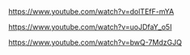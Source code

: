 https://www.youtube.com/watch?v=dolTEfF-mYA

https://www.youtube.com/watch?v=uoJDfaY_o5I

https://www.youtube.com/watch?v=bwQ-7MdzGJQ